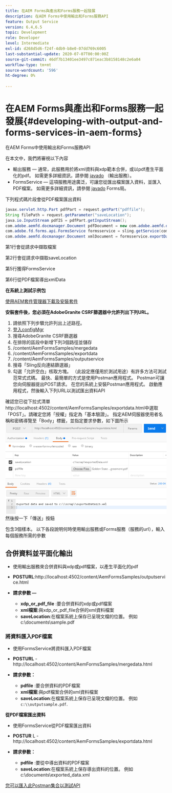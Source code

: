 ```yaml
---
title: 在AEM Forms與產出和Forms服務一起發展
description: 在AEM Forms中使用輸出和Forms服務API
feature: Output Service
version: 6.4,6.5
topic: Development
role: Developer
level: Intermediate
exl-id: d268d5d6-f24f-4db9-b8e0-07dd769c6005
last-substantial-update: 2020-07-07T00:00:00Z
source-git-commit: 46df7b13401ee3497c871eac3b8158148c2e6a04
workflow-type: tm+mt
source-wordcount: '596'
ht-degree: 0%

---
```


# 在AEM Forms與產出和Forms服務一起發展{#developing-with-output-and-forms-services-in-aem-forms}

在AEM Forms中使用輸出和Forms服務API

在本文中，我們將審視以下內容

* 輸出服務 — 通常，此服務用於將xml資料與xdp範本合併，或以pdf產生平面化的pdf。 如需更多詳細資訊，請參閱 [javado](https://helpx.adobe.com/experience-manager/6-5/forms/javadocs/index.html?com/adobe/fd/output/api/OutputService.html) （輸出服務）。
* FormsService — 這項服務用途廣泛，可讓您從匯出檔案匯入資料，並匯入PDF檔案。 如需更多詳細資訊，請參閱 [javado](https://developer.adobe.com/experience-manager/reference-materials/6-5/forms/javadocs/com/adobe/fd/forms/api/FormsService.html) Forms局。


下列程式碼片段會從PDF檔案匯出資料

```java
javax.servlet.http.Part pdfPart = request.getPart("pdffile");
String filePath = request.getParameter("saveLocation");
java.io.InputStream pdfIS = pdfPart.getInputStream();
com.adobe.aemfd.docmanager.Document pdfDocument = new com.adobe.aemfd.docmanager.Document(pdfIS);
com.adobe.fd.forms.api.FormsService formsservice = sling.getService(com.adobe.fd.forms.api.FormsService.class);
com.adobe.aemfd.docmanager.Document xmlDocument = formsservice.exportData(pdfDocument,com.adobe.fd.forms.api.DataFormat.Auto);
```

第1行會從請求中擷取檔案

第2行會從請求中擷取saveLocation

第5行獲得FormsService

第6行從PDF檔案導出xmlData

**在系統上測試示例包**

[使用AEM套件管理器下載及安裝套件](assets/outputandformsservice.zip)




**安裝套件後，您必須在AdobeGranite CSRF篩選器中允許列出下列URL。**

1. 請依照下列步驟允許列出上述路徑。
1. [登入configMgr](http://localhost:4502/system/console/configMgr)
1. 搜尋AdobeGranite CSRF篩選器
1. 在排除的區段中新增下列3個路徑並儲存
1. /content/AemFormsSamples/mergedata
1. /content/AemFormsSamples/exportdata
1. /content/AemFormsSamples/outputservice
1. 搜尋「Sling反向連結篩選器」
1. 勾選「允許空白」核取方塊。 （此設定應僅用於測試用途）有許多方法可測試范常式式碼。 最快、最簡單的方式是使用Postman應用程式。 Postman可讓您向伺服器提出POST請求。 在您的系統上安裝Postman應用程式。
啟動應用程式，然後輸入下列URL以測試匯出資料API

確認您已從下拉式清單http://localhost:4502/content/AemFormsSamples/exportdata.html中選取「POST」。請確定您將「授權」指定為「基本驗證」。 指定AEM伺服器使用者名稱和密碼導覽至「Body」標籤，並指定要求參數，如下圖所示
![匯出](assets/postexport.png)
然後按一下「傳送」按鈕

包含3個樣本。 以下各段說明何時使用輸出服務或Forms服務（服務的url），輸入每個服務所需的參數

## 合併資料並平面化輸出

* 使用輸出服務來合併資料與xdp或pdf檔案，以產生平面化的pdf
* **POSTURL**:http://localhost:4502/content/AemFormsSamples/outputservice.html
* **請求參數 —**

   * **xdp_or_pdf_file** :要合併資料的xdp或pdf檔案
   * **xml檔案**:與xdp_or_pdf_file合併的xml資料檔案
   * **saveLocation**:在檔案系統上保存已呈現文檔的位置。 例如c:\\documents\\sample.pdf

### 將資料匯入PDF檔案

* 使用FormsService將資料匯入PDF檔案
* **POSTURL** - http://localhost:4502/content/AemFormsSamples/mergedata.html
* **請求參數：**

   * **pdfile** :要合併資料的PDF檔案
   * **xml檔案**:與pdf檔案合併的xml資料檔案
   * **saveLocation**:在檔案系統上保存已呈現文檔的位置。 例如 `c:\\outputsample.pdf`.

**從PDF檔案匯出資料**
* 使用FormsService從PDF檔案匯出資料
* **POSTUR** L - http://localhost:4502/content/AemFormsSamples/exportdata.html
* **請求參數：**

   * **pdfile** :要從中導出資料的PDF檔案
   * **saveLocation**:在檔案系統上保存導出資料的位置。 例如c:\\documents\\exported_data.xml

[您可以匯入此Postman集合以測試API](assets/document-services-postman-collection.json)
